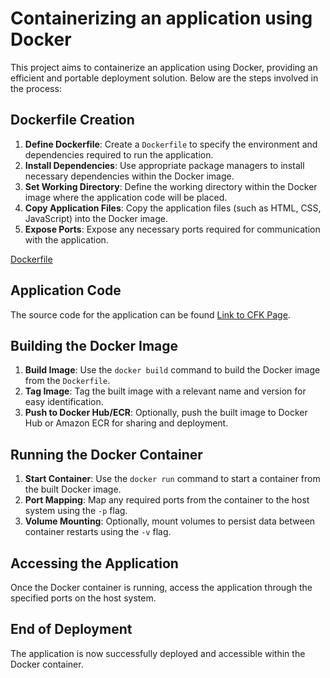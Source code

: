 # Containerizing an application using Docker

This project aims to containerize an application using Docker, providing an efficient and portable deployment solution. Below are the steps involved in the process:

## Dockerfile Creation

1. **Define Dockerfile**: Create a `Dockerfile` to specify the environment and dependencies required to run the application.
2. **Install Dependencies**: Use appropriate package managers to install necessary dependencies within the Docker image.
3. **Set Working Directory**: Define the working directory within the Docker image where the application code will be placed.
4. **Copy Application Files**: Copy the application files (such as HTML, CSS, JavaScript) into the Docker image.
5. **Expose Ports**: Expose any necessary ports required for communication with the application.

[Dockerfile](Dockerfile)

## Application Code

The source code for the application can be found [Link to CFK Page](CFK%28temp%20converter%29/temp.html).

## Building the Docker Image

1. **Build Image**: Use the `docker build` command to build the Docker image from the `Dockerfile`.
2. **Tag Image**: Tag the built image with a relevant name and version for easy identification.
3. **Push to Docker Hub/ECR**: Optionally, push the built image to Docker Hub or Amazon ECR for sharing and deployment.

## Running the Docker Container

1. **Start Container**: Use the `docker run` command to start a container from the built Docker image.
2. **Port Mapping**: Map any required ports from the container to the host system using the `-p` flag.
3. **Volume Mounting**: Optionally, mount volumes to persist data between container restarts using the `-v` flag.

## Accessing the Application

Once the Docker container is running, access the application through the specified ports on the host system.

## End of Deployment

The application is now successfully deployed and accessible within the Docker container.



